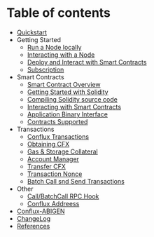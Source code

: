 # Table of contents
- [Quickstart](docs/quickstart.md)
- Getting Started
    - [Run a Node locally](docs/getting_started/run_node_locally.md)
    - [Interacting with a Node](docs/getting_started/interacting_with_node.md)
    - [Deploy and Interact with Smart Contracts](docs/getting_started/deploy_interact_smart_contracts.md)
    - [Subscription](docs/getting_started/pub_sub.md)
- Smart Contracts
    - [Smart Contract Overview](docs/smart_contracts/smart_contracts_overview.md)
    - [Getting Started with Solidity](docs/smart_contracts/getting_started_solidity.md)
    - [Compiling Solidity source code](docs/smart_contracts/compiling_solidity.md)
    - [Interacting with Smart Contracts](docs/smart_contracts/interacting_with_smart_contract.md)
    - [Application Binary Interface](docs/smart_contracts/application_binary_interface.md)
    - [Contracts Supported](docs/smart_contracts/contracts_supported.md)
- Transactions
    - [Conflux Transactions](docs/transactions/transactions.md)
    - [Obtaining CFX](docs/transactions/obtaining_ether.md)
    - [Gas & Storage Collateral](docs/transactions/gas_and_storage.md)
    - [Account Manager](docs/transactions/account_manager.md)
    - [Transfer CFX](docs/transactions/transfer_eth.md)
    - [Transaction Nonce](docs/transactions/transaction_nonce.md)
    - [Batch Call snd Send Transactions](docs/transactions/batch_call_and_send.md)
- Other
    - [Call/BatchCall RPC Hook](docs/other/middlewire.md)
    - [Conflux Addreess](https://app.gitbook.com/o/-M_3ceuxf0yHyWGZk0em/s/lpwHIUPNb7e6SBw47wGP/notes/conflux-address)
- [Conflux-ABIGEN](https://github.com/Conflux-Chain/conflux-abigen#deploy-contract)
- [ChangeLog](changeLog.md)
- [References](docs/references.md)